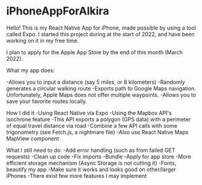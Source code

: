 # iPhoneAppForAlkira


Hello! This is my React Native App for iPhone, made possible by using a tool called Expo.
I started this project during at the start of 2022, and have been working on it in my free time.


I plan to apply for the Apple App Store by the end of this month (March 2022).


What my app does:

-Allows you to input a distance (say 5 miles, or 8 kilometers)
-Randomly generates a circular walking route
-Exports path to Google Maps navigation. Unfortunately, Apple Maps does not offer multiple waypoints.
-Allows you to save your favorite routes locally.

How I did it
-Using React Native via Expo
-Using the Mapbox API's isochrone feature
-This API exports a polygon (GPS data) with a perimeter of equal travel distance via road
-Combine a few API calls with some trigonometry (see Fetch.js, a nightmare file)
-Also use React Native Maps MapView component


What I still need to do:
-Add error handling (such as from failed GET requests)
-Clean up code
-Fix imports
-Bundle
-Apply for app store
-More efficient storage mechanism (Async Storage is not cutting it)
-Fonts, beautify my app
-Make sure it works and looks good on other/larger iPhones
-There exist few more features I may implement


